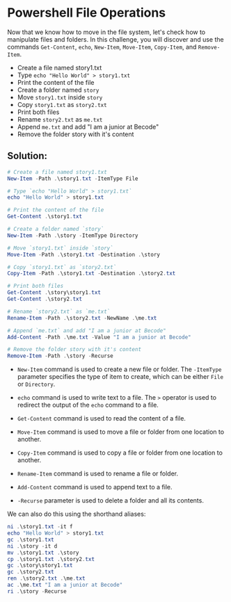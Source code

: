 # Powershell File Operations

Now that we know how to move in the file system, let's check how to manipulate files and folders. In this challenge, you will discover and use the commands `Get-Content`, `echo`, `New-Item`, `Move-Item`, `Copy-Item`, and `Remove-Item`.

- Create a file named story1.txt
- Type `echo "Hello World" > story1.txt`
- Print the content of the file
- Create a folder named `story`
- Move `story1.txt` inside `story`
- Copy `story1.txt` as `story2.txt`
- Print both files
- Rename `story2.txt` as `me.txt`
- Append `me.txt` and add "I am a junior at Becode"
- Remove the folder story with it's content

## Solution:

```powershell
# Create a file named story1.txt
New-Item -Path .\story1.txt -ItemType File

# Type `echo "Hello World" > story1.txt`
echo "Hello World" > story1.txt

# Print the content of the file
Get-Content .\story1.txt

# Create a folder named `story`
New-Item -Path .\story -ItemType Directory

# Move `story1.txt` inside `story`
Move-Item -Path .\story1.txt -Destination .\story

# Copy `story1.txt` as `story2.txt`
Copy-Item -Path .\story1.txt -Destination .\story2.txt

# Print both files
Get-Content .\story\story1.txt
Get-Content .\story2.txt

# Rename `story2.txt` as `me.txt`
Rename-Item -Path .\story2.txt -NewName .\me.txt

# Append `me.txt` and add "I am a junior at Becode"
Add-Content -Path .\me.txt -Value "I am a junior at Becode"

# Remove the folder story with it's content
Remove-Item -Path .\story -Recurse
```

- `New-Item` command is used to create a new file or folder. The `-ItemType` parameter specifies the type of item to create, which can be either `File` or `Directory`.

- `echo` command is used to write text to a file. The `>` operator is used to redirect the output of the `echo` command to a file.

- `Get-Content` command is used to read the content of a file.

- `Move-Item` command is used to move a file or folder from one location to another.

- `Copy-Item` command is used to copy a file or folder from one location to another.

- `Rename-Item` command is used to rename a file or folder.

- `Add-Content` command is used to append text to a file.
  
- `-Recurse` parameter is used to delete a folder and all its contents.

We can also do this using the shorthand aliases:

```powershell
ni .\story1.txt -it f
echo "Hello World" > story1.txt
gc .\story1.txt
ni .\story -it d
mv .\story1.txt .\story
cp .\story1.txt .\story2.txt
gc .\story\story1.txt
gc .\story2.txt
ren .\story2.txt .\me.txt
ac .\me.txt "I am a junior at Becode"
ri .\story -Recurse
```

